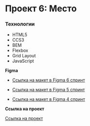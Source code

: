 
# Проект 6: Место

### Технологии
* HTML5
* CCS3
* BEM
* Flexbox
* Grid Layout
* JavaScript

**Figma**

* [Ссылка на макет в Figma 6 спринт](https://www.figma.com/file/XNaGNEZD5NEjeyJzAT4gMb/JavaScript.-Sprint-6)

* [Ссылка на макет в Figma 5 спринт](https://www.figma.com/file/nlYpT4VhFiwimn2YlncrcF/JavaScript.-Sprint-5)

* [Ссылка на макет в Figma 4 спринт](https://www.figma.com/file/StZjf8HnoeLdiXS7dYrLAh/JavaScript.-Sprint-4)


**Ссылка на проект**

[Ссылка на проект](https://antb2142.github.io/mesto)

